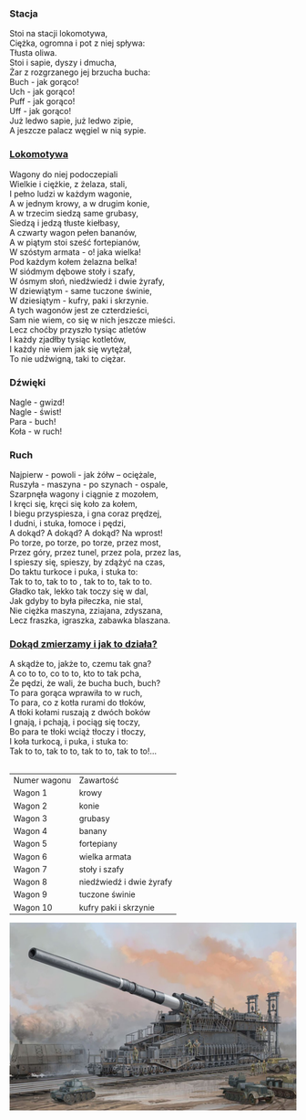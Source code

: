 <!DOCTYPE html>
<html>
<head>
<link rel="stylesheet" href="zadanie.css">
</head>
<body>


<h3>Stacja</h3>
  Stoi na stacji lokomotywa,</br>
Ciężka, ogromna i pot z niej spływa:</br>
Tłusta oliwa.</br>
Stoi i sapie, dyszy i dmucha,<br>
Żar z rozgrzanego jej brzucha bucha:<br>
Buch - jak gorąco!<br>
Uch - jak gorąco!</br>
Puff - jak gorąco!</br>
Uff - jak gorąco!</br>
Już ledwo sapie, już ledwo zipie,</br>
A jeszcze palacz węgiel w nią sypie.</br>

<h3><a href="https://pl.wikipedia.org/wiki/Lokomotywa" target="_blank">Lokomotywa</a></h3>
  Wagony do niej podoczepiali</br>
Wielkie i ciężkie, z żelaza, stali,</br>
I pełno ludzi w każdym wagonie,</br>
A w jednym krowy, a w drugim konie,</br>
A w trzecim siedzą same grubasy,</br>
Siedzą i jedzą tłuste kiełbasy,</br>
A czwarty wagon pełen bananów,</br>
A w piątym stoi sześć fortepianów,</br>
W szóstym armata - o! jaka wielka!</br>
Pod każdym kołem żelazna belka!</br>
W siódmym dębowe stoły i szafy,</br>
W ósmym słoń, niedźwiedź i dwie żyrafy,</br>
W dziewiątym - same tuczone świnie,</br>
W dziesiątym - kufry, paki i skrzynie.</br>
A tych wagonów jest ze czterdzieści,</br>
Sam nie wiem, co się w nich jeszcze mieści.</br>
Lecz choćby przyszło tysiąc atletów</br>
I każdy zjadłby tysiąc kotletów,</br>
I każdy nie wiem jak się wytężał,</br>
To nie udźwigną, taki to ciężar.</br>

<h3>Dźwięki</h3>
Nagle - gwizd!</br>
Nagle - świst!</br>
Para - buch!</br>
Koła - w ruch!</br>

<h3>Ruch</h3>
  Najpierw - powoli - jak żółw – ociężale,</br>
Ruszyła - maszyna - po szynach - ospale,</br>
Szarpnęła wagony i ciągnie z mozołem,</br>
I kręci się, kręci się koło za kołem,</br>
I biegu przyspiesza, i gna coraz prędzej,</br>
I dudni, i stuka, łomoce i pędzi,</br>
A dokąd? A dokąd? A dokąd? Na wprost!</br>
Po torze, po torze, po torze, przez most,</br>
Przez góry, przez tunel, przez pola, przez las,</br>
I spieszy się, spieszy, by zdążyć na czas,</br>
Do taktu turkoce i puka, i stuka to:</br>
Tak to to, tak to to , tak to to, tak to to.</br>
Gładko tak, lekko tak toczy się w dal,</br>
Jak gdyby to była piłeczka, nie stal,</br>
Nie ciężka maszyna, zziajana, zdyszana,</br>
Lecz fraszka, igraszka, zabawka blaszana.</br>

<h3><a href="https://pl.wikipedia.org/wiki/Silnik_parowy" target="_blank">Dokąd zmierzamy i jak to działa?</a></h3>
  A skądże to, jakże to, czemu tak gna?</br>
A co to to, co to to, kto to tak pcha,</br>
Że pędzi, że wali, że bucha buch, buch?</br>
To para gorąca wprawiła to w ruch,</br>
To para, co z kotła rurami do tłoków,</br>
A tłoki kołami ruszają z dwóch boków</br>
I gnają, i pchają, i pociąg się toczy,</br>
Bo para te tłoki wciąż tłoczy i tłoczy,</br>
I koła turkocą, i puka, i stuka to:</br>
Tak to to, tak to to, tak to to, tak to to!…</br>
</br>
<table>
  <tr><td>Numer wagonu</td><td>Zawartość</td></tr>
  <tr><td>Wagon 1</td><td>krowy</td></tr>
  <tr><td>Wagon 2</td><td>konie</td></tr>
  <tr><td>Wagon 3</td><td>grubasy</td></tr>
  <tr><td>Wagon 4</td><td>banany</td></tr>
  <tr><td>Wagon 5</td><td>fortepiany</td></tr>
  <tr><td>Wagon 6</td><td>wielka armata</td></tr>
  <tr><td>Wagon 7</td><td>stoły i szafy</td></tr>
  <tr><td>Wagon 8</td><td>niedźwiedź i dwie żyrafy</td></tr>
  <tr><td>Wagon 9</td><td>tuczone świnie</td></tr>
  <tr><td>Wagon 10</td><td>kufry paki i skrzynie</td></tr>
</table>

<img src="2-17.jpg" alt="Schwerer Gustav">

</body>
</html>
